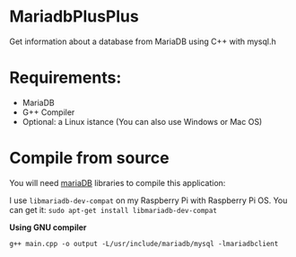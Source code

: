 # MariadbPlusPlus

Get information about a database from MariaDB using C++ with mysql.h

# Requirements:
- MariaDB
- G++ Compiler
- Optional: a Linux istance (You can also use Windows or Mac OS)

# Compile from source
You will need [mariaDB](https://mariadb.com/docs/clients/mariadb-connectors/connector-cpp/) libraries to compile this application:


I use ``libmariadb-dev-compat`` on my Raspberry Pi with Raspberry Pi OS. 
You can get it: ``sudo apt-get install libmariadb-dev-compat``

**Using GNU compiler**

``g++ main.cpp -o output -L/usr/include/mariadb/mysql -lmariadbclient``
